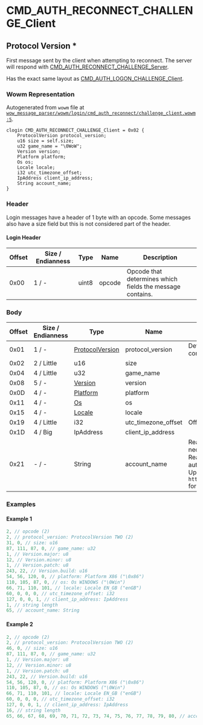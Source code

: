 # CMD_AUTH_RECONNECT_CHALLENGE_Client

## Protocol Version *

First message sent by the client when attempting to reconnect. The server will respond with [CMD_AUTH_RECONNECT_CHALLENGE_Server](./cmd_auth_reconnect_challenge_server.md).

Has the exact same layout as [CMD_AUTH_LOGON_CHALLENGE_Client](./cmd_auth_logon_challenge_client.md).

### Wowm Representation

Autogenerated from `wowm` file at [`wow_message_parser/wowm/login/cmd_auth_reconnect/challenge_client.wowm:5`](https://github.com/gtker/wow_messages/tree/main/wow_message_parser/wowm/login/cmd_auth_reconnect/challenge_client.wowm#L5).
```rust,ignore
clogin CMD_AUTH_RECONNECT_CHALLENGE_Client = 0x02 {
    ProtocolVersion protocol_version;
    u16 size = self.size;
    u32 game_name = "\0WoW";
    Version version;
    Platform platform;
    Os os;
    Locale locale;
    i32 utc_timezone_offset;
    IpAddress client_ip_address;
    String account_name;
}
```
### Header

Login messages have a header of 1 byte with an opcode. Some messages also have a size field but this is not considered part of the header.

#### Login Header

| Offset | Size / Endianness | Type   | Name   | Description |
| ------ | ----------------- | ------ | ------ | ----------- |
| 0x00   | 1 / -             | uint8  | opcode | Opcode that determines which fields the message contains.|

### Body

| Offset | Size / Endianness | Type | Name | Comment |
| ------ | ----------------- | ---- | ---- | ------- |
| 0x01 | 1 / - | [ProtocolVersion](protocolversion.md) | protocol_version | Determines which version of messages are used for further communication. |
| 0x02 | 2 / Little | u16 | size |  |
| 0x04 | 4 / Little | u32 | game_name |  |
| 0x08 | 5 / - | [Version](version.md) | version |  |
| 0x0D | 4 / - | [Platform](platform.md) | platform |  |
| 0x11 | 4 / - | [Os](os.md) | os |  |
| 0x15 | 4 / - | [Locale](locale.md) | locale |  |
| 0x19 | 4 / Little | i32 | utc_timezone_offset | Offset in minutes from UTC time. 180 would be UTC+3 |
| 0x1D | 4 / Big | IpAddress | client_ip_address |  |
| 0x21 | - / - | String | account_name | Real clients can send a maximum of 16 UTF-8 characters. This is not necessarily 16 bytes since one character can be more than one byte.<br/>Real clients will send a fully uppercased username, and will perform authentication calculations on the uppercased version.<br/>Uppercasing in regards to non-ASCII values is little weird. See `https://docs.rs/wow_srp/latest/wow_srp/normalized_string/index.html` for more info. |

### Examples

#### Example 1

```c
2, // opcode (2)
2, // protocol_version: ProtocolVersion TWO (2)
31, 0, // size: u16
87, 111, 87, 0, // game_name: u32
1, // Version.major: u8
12, // Version.minor: u8
1, // Version.patch: u8
243, 22, // Version.build: u16
54, 56, 120, 0, // platform: Platform X86 ("\0x86")
110, 105, 87, 0, // os: Os WINDOWS ("\0Win")
66, 71, 110, 101, // locale: Locale EN_GB ("enGB")
60, 0, 0, 0, // utc_timezone_offset: i32
127, 0, 0, 1, // client_ip_address: IpAddress
1, // string length
65, // account_name: String
```
#### Example 2

```c
2, // opcode (2)
2, // protocol_version: ProtocolVersion TWO (2)
46, 0, // size: u16
87, 111, 87, 0, // game_name: u32
1, // Version.major: u8
12, // Version.minor: u8
1, // Version.patch: u8
243, 22, // Version.build: u16
54, 56, 120, 0, // platform: Platform X86 ("\0x86")
110, 105, 87, 0, // os: Os WINDOWS ("\0Win")
66, 71, 110, 101, // locale: Locale EN_GB ("enGB")
60, 0, 0, 0, // utc_timezone_offset: i32
127, 0, 0, 1, // client_ip_address: IpAddress
16, // string length
65, 66, 67, 68, 69, 70, 71, 72, 73, 74, 75, 76, 77, 78, 79, 80, // account_name: String
```
